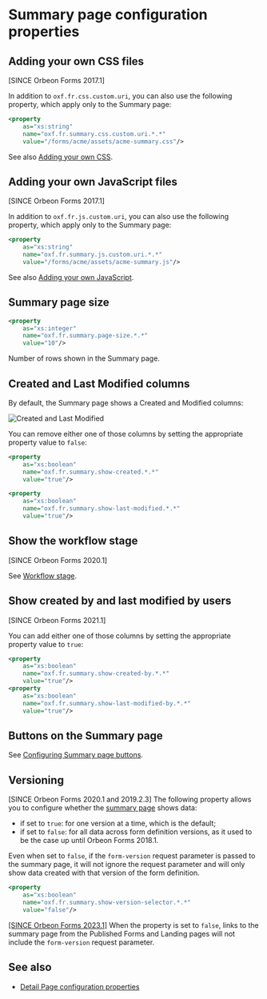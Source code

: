 # Summary page configuration properties

## Adding your own CSS files

[SINCE Orbeon Forms 2017.1]

In addition to `oxf.fr.css.custom.uri`, you can also use the following property, which apply only to the Summary page:

```xml
<property
    as="xs:string"
    name="oxf.fr.summary.css.custom.uri.*.*"
    value="/forms/acme/assets/acme-summary.css"/>
```

See also [Adding your own CSS](form-runner.md#adding-your-own-css).

## Adding your own JavaScript files

[SINCE Orbeon Forms 2017.1]

In addition to `oxf.fr.js.custom.uri`, you can also use the following property, which apply only to the Summary page:

```xml
<property
    as="xs:string"
    name="oxf.fr.summary.js.custom.uri.*.*"
    value="/forms/acme/assets/acme-summary.js"/>
```

See also [Adding your own JavaScript](form-runner.md#adding-your-own-javascript).

## Summary page size

```xml
<property
    as="xs:integer"
    name="oxf.fr.summary.page-size.*.*"
    value="10"/>
```

Number of rows shown in the Summary page.

## Created and Last Modified columns

By default, the Summary page shows a Created and Modified columns:

![Created and Last Modified](/form-runner/images/summary-created-last-modified.png)

You can remove either one of those columns by setting the appropriate property value to `false`:

```xml
<property
    as="xs:boolean"
    name="oxf.fr.summary.show-created.*.*"
    value="true"/>

<property
    as="xs:boolean"
    name="oxf.fr.summary.show-last-modified.*.*"
    value="true"/>
```

## Show the workflow stage

[SINCE Orbeon Forms 2020.1]

See [Workflow stage](/form-runner/feature/workflow-stage.md#showing-the-workflow-stage-in-the-summary-page).

## Show created by and last modified by users

[SINCE Orbeon Forms 2021.1]

You can add either one of those columns by setting the appropriate property value to `true`:

```xml
<property 
    as="xs:boolean" 
    name="oxf.fr.summary.show-created-by.*.*"                           
    value="true"/>
<property 
    as="xs:boolean" 
    name="oxf.fr.summary.show-last-modified-by.*.*"                   
    value="true"/>
```

## Buttons on the Summary page

See [Configuring Summary page buttons](/form-runner/advanced/buttons-and-processes/summary-page-buttons-and-processes.md#configuring-summary-page-buttons).

## Versioning

[SINCE Orbeon Forms 2020.1 and 2019.2.3] The following property allows you to configure whether the [summary page](form-runner/feature/summary-page.md) shows data:
 
- if set to `true`: for one version at a time, which is the default;
- if set to `false`: for all data across form definition versions, as it used to be the case up until Orbeon Forms 2018.1.

Even when set to `false`, if the `form-version` request parameter is passed to the summary page, it will not ignore the request parameter and will only show data created with that version of the form definition.

```xml
<property 
    as="xs:boolean"
    name="oxf.fr.summary.show-version-selector.*.*"
    value="false"/>
```

[\[SINCE Orbeon Forms 2023.1\]](/release-notes/orbeon-forms-2023.1.md) When the property is set to `false`, links to the summary page from the Published Forms and Landing pages will not include the `form-version` request parameter.

## See also

- [Detail Page configuration properties](form-runner-detail-page.md)